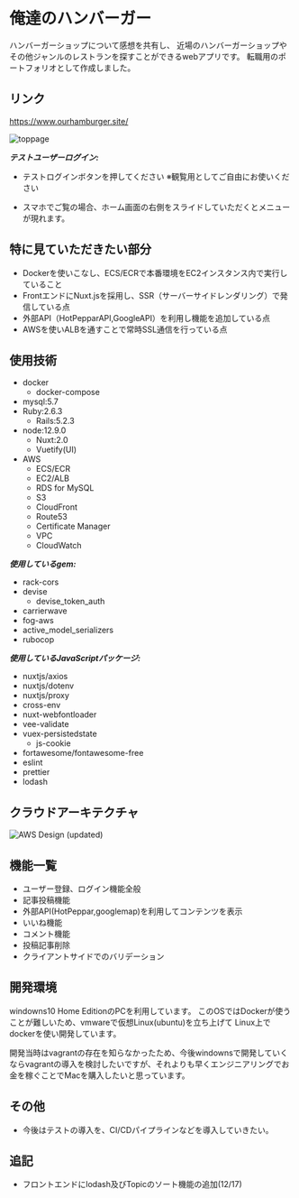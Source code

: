 
# 俺達のハンバーガー

ハンバーガーショップについて感想を共有し、
近場のハンバーガーショップやその他ジャンルのレストランを探すことができるwebアプリです。
転職用のポートフォリオとして作成しました。

## リンク

https://www.ourhamburger.site/

![toppage](https://user-images.githubusercontent.com/53758098/70888286-56c64500-2023-11ea-9f00-a9ade19cf59e.png)


***テストユーザーログイン:***

- テストログインボタンを押してください
※観覧用としてご自由にお使いください

- スマホでご覧の場合、ホーム画面の右側をスライドしていただくとメニューが現れます。

## 特に見ていただきたい部分

- Dockerを使いこなし、ECS/ECRで本番環境をEC2インスタンス内で実行していること
- FrontエンドにNuxt.jsを採用し、SSR（サーバーサイドレンダリング）で発信している点
- 外部API（HotPepparAPI,GoogleAPI）を利用し機能を追加している点
- AWSを使いALBを通すことで常時SSL通信を行っている点

## 使用技術

- docker
  - docker-compose
- mysql:5.7
- Ruby:2.6.3
  - Rails:5.2.3  
- node:12.9.0
  - Nuxt:2.0
  - Vuetify(UI)
- AWS
  - ECS/ECR
  - EC2/ALB
  - RDS for MySQL
  - S3
  - CloudFront
  - Route53
  - Certificate Manager
  - VPC
  - CloudWatch

***使用しているgem:***
- rack-cors
- devise
  - devise_token_auth
- carrierwave
- fog-aws
- active_model_serializers
- rubocop

***使用しているJavaScriptパッケージ:***
- nuxtjs/axios
- nuxtjs/dotenv
- nuxtjs/proxy
- cross-env
- nuxt-webfontloader
- vee-validate
- vuex-persistedstate
  - js-cookie
- fortawesome/fontawesome-free
- eslint
- prettier
- lodash

## クラウドアーキテクチャ

![AWS Design (updated)](https://user-images.githubusercontent.com/53758098/70888739-5d08f100-2024-11ea-9a0a-9702e1baceb0.png)

## 機能一覧

- ユーザー登録、ログイン機能全般
- 記事投稿機能
- 外部API(HotPeppar,googlemap)を利用してコンテンツを表示
- いいね機能
- コメント機能
- 投稿記事削除
- クライアントサイドでのバリデーション

## 開発環境

windowns10 Home EditionのPCを利用しています。
このOSではDockerが使うことが難しいため、vmwareで仮想Linux(ubuntu)を立ち上げて
Linux上でdockerを使い開発しています。

開発当時はvagrantの存在を知らなかったため、今後windownsで開発していくならvagrantの導入を検討したいですが、それよりも早くエンジニアリングでお金を稼ぐことでMacを購入したいと思っています。

## その他

- 今後はテストの導入を、CI/CDパイプラインなどを導入していきたい。

## 追記

- フロントエンドにlodash及びTopicのソート機能の追加(12/17)



